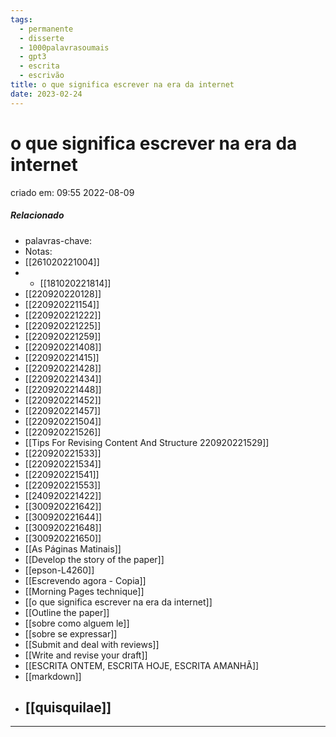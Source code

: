 ```yaml
---
tags:
  - permanente
  - disserte
  - 1000palavrasoumais
  - gpt3
  - escrita
  - escrivão
title: o que significa escrever na era da internet
date: 2023-02-24
---
```

# o que significa escrever na era da internet
criado em: 09:55 2022-08-09

##### Relacionado
- palavras-chave: 
- Notas:
- [[261020221004]]
- - [[181020221814]]
- [[220920220128]]
- [[220920221154]]
- [[220920221222]]
- [[220920221225]]
- [[220920221259]]
- [[220920221408]]
- [[220920221415]]
- [[220920221428]]
- [[220920221434]]
- [[220920221448]]
- [[220920221452]]
- [[220920221457]]
- [[220920221504]]
- [[220920221526]]
- [[Tips For Revising Content And Structure 220920221529]]
- [[220920221533]]
- [[220920221534]]
- [[220920221541]]
- [[220920221553]]
- [[240920221422]]
- [[300920221642]]
- [[300920221644]]
- [[300920221648]]
- [[300920221650]]
- [[As Páginas Matinais]]
- [[Develop the story of the paper]]
- [[epson-L4260]]
- [[Escrevendo agora - Copia]]
- [[Morning Pages technique]]
- [[o que significa escrever na era da internet]]
- [[Outline the paper]]
- [[sobre como alguem le]]
- [[sobre se expressar]]
- [[Submit and deal with reviews]]
- [[Write and revise your draft]]
- [[ESCRITA ONTEM, ESCRITA HOJE, ESCRITA AMANHÃ]]
- [[markdown]]
- ## [[quisquilae]]

 ---

